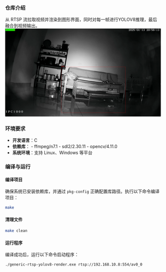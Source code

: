 ### 仓库介绍

从 RTSP 流拉取视频并渲染到图形界面，同时对每一帧进行YOLOV8推理，最后融合到视频输出。
![P1](image/readme/1736772995737.png)

### 环境要求

- **开发语言**：C
- **依赖库**：
      - ffmpeg/n7.1
      - sdl2/2.30.11
      - opencv/4.11.0
- **系统环境**：支持 Linux、Windows 等平台

### 编译与运行

#### 编译项目

确保系统已安装依赖库，并通过 `pkg-config` 正确配置库路径。执行以下命令编译项目：

```bash
make
```

#### 清理文件

```bash
make clean
```

#### 运行程序

编译成功后，运行以下命令启动程序：
```bash
./generic-rtsp-yolov8-render.exe rtsp://192.168.10.8:554/av0_0
```
